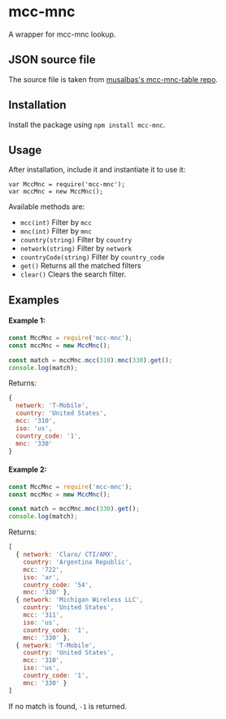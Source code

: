# mcc-mnc
A wrapper for mcc-mnc lookup.

## JSON source file
The source file is taken from [musalbas's mcc-mnc-table repo](https://github.com/musalbas/mcc-mnc-table).

## Installation
Install the package using `npm install mcc-mnc`. 

## Usage
After installation, include it and instantiate it to use it:

    var MccMnc = require('mcc-mnc');
    var mccMnc = new MccMnc();

Available methods are:
  - `mcc(int)` Filter by `mcc`
  - `mnc(int)` Filter by `mnc`
  - `country(string)` Filter by `country`
  - `network(string)` Filter by `network`
  - `countryCode(string)` Filter by `country_code`
  - `get()` Returns all the matched filters
  - `clear()` Clears the search filter.

## Examples

#### Example 1:

```javascript
const MccMnc = require('mcc-mnc');
const mccMnc = new MccMnc();

const match = mccMnc.mcc(310).mnc(330).get();
console.log(match);

```
    
Returns:
```javascript
{ 
  network: 'T-Mobile',
  country: 'United States',
  mcc: '310',
  iso: 'us',
  country_code: '1',
  mnc: '330' 
}
```

#### Example 2: 

```javascript
const MccMnc = require('mcc-mnc');
const mccMnc = new MccMnc();

const match = mccMnc.mnc(330).get();
console.log(match);
```
    
Returns:

```javascript
[ 
  { network: 'Claro/ CTI/AMX',
    country: 'Argentina Republic',
    mcc: '722',
    iso: 'ar',
    country_code: '54',
    mnc: '330' },
  { network: 'Michigan Wireless LLC',
    country: 'United States',
    mcc: '311',
    iso: 'us',
    country_code: '1',
    mnc: '330' },
  { network: 'T-Mobile',
    country: 'United States',
    mcc: '310',
    iso: 'us',
    country_code: '1',
    mnc: '330' } 
]
```
    
If no match is found, `-1` is returned.
  
